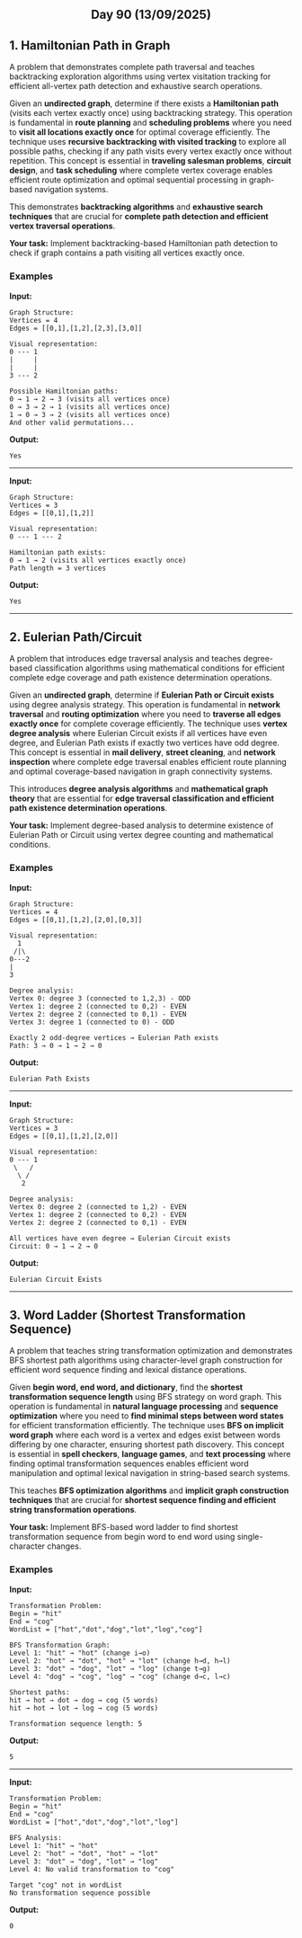 <h2 align="center">Day 90 (13/09/2025)</h2>

## 1. Hamiltonian Path in Graph
A problem that demonstrates complete path traversal and teaches backtracking exploration algorithms using vertex visitation tracking for efficient all-vertex path detection and exhaustive search operations.

Given an **undirected graph**, determine if there exists a **Hamiltonian path** (visits each vertex exactly once) using backtracking strategy. This operation is fundamental in **route planning** and **scheduling problems** where you need to **visit all locations exactly once** for optimal coverage efficiently. The technique uses **recursive backtracking with visited tracking** to explore all possible paths, checking if any path visits every vertex exactly once without repetition. This concept is essential in **traveling salesman problems**, **circuit design**, and **task scheduling** where complete vertex coverage enables efficient route optimization and optimal sequential processing in graph-based navigation systems.

This demonstrates **backtracking algorithms** and **exhaustive search techniques** that are crucial for **complete path detection and efficient vertex traversal operations**.

**Your task:** Implement backtracking-based Hamiltonian path detection to check if graph contains a path visiting all vertices exactly once.

### Examples

**Input:**
```
Graph Structure:
Vertices = 4
Edges = [[0,1],[1,2],[2,3],[3,0]]

Visual representation:
0 --- 1
|     |
|     |
3 --- 2

Possible Hamiltonian paths:
0 → 1 → 2 → 3 (visits all vertices once)
0 → 3 → 2 → 1 (visits all vertices once)
1 → 0 → 3 → 2 (visits all vertices once)
And other valid permutations...
```
**Output:**
```
Yes
```

---

**Input:**
```
Graph Structure:
Vertices = 3
Edges = [[0,1],[1,2]]

Visual representation:
0 --- 1 --- 2

Hamiltonian path exists:
0 → 1 → 2 (visits all vertices exactly once)
Path length = 3 vertices
```
**Output:**
```
Yes
```

---

## 2. Eulerian Path/Circuit
A problem that introduces edge traversal analysis and teaches degree-based classification algorithms using mathematical conditions for efficient complete edge coverage and path existence determination operations.

Given an **undirected graph**, determine if **Eulerian Path or Circuit exists** using degree analysis strategy. This operation is fundamental in **network traversal** and **routing optimization** where you need to **traverse all edges exactly once** for complete coverage efficiently. The technique uses **vertex degree analysis** where Eulerian Circuit exists if all vertices have even degree, and Eulerian Path exists if exactly two vertices have odd degree. This concept is essential in **mail delivery**, **street cleaning**, and **network inspection** where complete edge traversal enables efficient route planning and optimal coverage-based navigation in graph connectivity systems.

This introduces **degree analysis algorithms** and **mathematical graph theory** that are essential for **edge traversal classification and efficient path existence determination operations**.

**Your task:** Implement degree-based analysis to determine existence of Eulerian Path or Circuit using vertex degree counting and mathematical conditions.

### Examples

**Input:**
```
Graph Structure:
Vertices = 4
Edges = [[0,1],[1,2],[2,0],[0,3]]

Visual representation:
  1
 /|\
0---2
|
3

Degree analysis:
Vertex 0: degree 3 (connected to 1,2,3) - ODD
Vertex 1: degree 2 (connected to 0,2) - EVEN  
Vertex 2: degree 2 (connected to 0,1) - EVEN
Vertex 3: degree 1 (connected to 0) - ODD

Exactly 2 odd-degree vertices → Eulerian Path exists
Path: 3 → 0 → 1 → 2 → 0
```
**Output:**
```
Eulerian Path Exists
```

---

**Input:**
```
Graph Structure:
Vertices = 3
Edges = [[0,1],[1,2],[2,0]]

Visual representation:
0 --- 1
 \   /
  \ /
   2

Degree analysis:
Vertex 0: degree 2 (connected to 1,2) - EVEN
Vertex 1: degree 2 (connected to 0,2) - EVEN
Vertex 2: degree 2 (connected to 0,1) - EVEN

All vertices have even degree → Eulerian Circuit exists
Circuit: 0 → 1 → 2 → 0
```
**Output:**
```
Eulerian Circuit Exists
```

---

## 3. Word Ladder (Shortest Transformation Sequence)
A problem that teaches string transformation optimization and demonstrates BFS shortest path algorithms using character-level graph construction for efficient word sequence finding and lexical distance operations.

Given **begin word, end word, and dictionary**, find the **shortest transformation sequence length** using BFS strategy on word graph. This operation is fundamental in **natural language processing** and **sequence optimization** where you need to **find minimal steps between word states** for efficient transformation efficiently. The technique uses **BFS on implicit word graph** where each word is a vertex and edges exist between words differing by one character, ensuring shortest path discovery. This concept is essential in **spell checkers**, **language games**, and **text processing** where finding optimal transformation sequences enables efficient word manipulation and optimal lexical navigation in string-based search systems.

This teaches **BFS optimization algorithms** and **implicit graph construction techniques** that are crucial for **shortest sequence finding and efficient string transformation operations**.

**Your task:** Implement BFS-based word ladder to find shortest transformation sequence from begin word to end word using single-character changes.

### Examples

**Input:**
```
Transformation Problem:
Begin = "hit"
End = "cog"  
WordList = ["hot","dot","dog","lot","log","cog"]

BFS Transformation Graph:
Level 1: "hit" → "hot" (change i→o)
Level 2: "hot" → "dot", "hot" → "lot" (change h→d, h→l)  
Level 3: "dot" → "dog", "lot" → "log" (change t→g)
Level 4: "dog" → "cog", "log" → "cog" (change d→c, l→c)

Shortest paths:
hit → hot → dot → dog → cog (5 words)
hit → hot → lot → log → cog (5 words)

Transformation sequence length: 5
```
**Output:**
```
5
```

---

**Input:**
```
Transformation Problem:
Begin = "hit"
End = "cog"
WordList = ["hot","dot","dog","lot","log"]

BFS Analysis:
Level 1: "hit" → "hot"
Level 2: "hot" → "dot", "hot" → "lot"
Level 3: "dot" → "dog", "lot" → "log" 
Level 4: No valid transformation to "cog"

Target "cog" not in wordList
No transformation sequence possible
```
**Output:**
```
0
```

